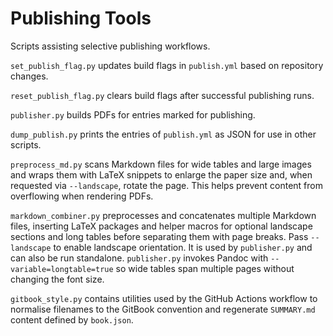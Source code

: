 # Publishing Tools

Scripts assisting selective publishing workflows.

`set_publish_flag.py` updates build flags in `publish.yml` based on repository changes.

`reset_publish_flag.py` clears build flags after successful publishing runs.

`publisher.py` builds PDFs for entries marked for publishing.

`dump_publish.py` prints the entries of `publish.yml` as JSON for use in other scripts.

`preprocess_md.py` scans Markdown files for wide tables and large images and wraps
them with LaTeX snippets to enlarge the paper size and, when requested via
`--landscape`, rotate the page. This helps prevent content from overflowing
when rendering PDFs.

`markdown_combiner.py` preprocesses and concatenates multiple Markdown files,
inserting LaTeX packages and helper macros for optional landscape sections and
long tables before separating them with page breaks. Pass `--landscape` to enable
landscape orientation. It is used by `publisher.py` and can also be run
standalone. `publisher.py` invokes Pandoc with `--variable=longtable=true` so
wide tables span multiple pages without changing the font size.

`gitbook_style.py` contains utilities used by the GitHub Actions workflow to
normalise filenames to the GitBook convention and regenerate `SUMMARY.md`
content defined by `book.json`.
